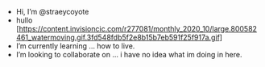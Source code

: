 - Hi, I’m @straeycoyote
- hullo [https://content.invisioncic.com/r277081/monthly_2020_10/large.800582461_watermoving.gif.3fd548fdb5f2e8b15b7eb591f25f917a.gif] 
- I’m currently learning ... how to live.
- I’m looking to collaborate on ... i have no idea what im doing in here.

<!---
straeycoyote/straeycoyote is a ✨ special ✨ repository because its `README.md` (this file) appears on your GitHub profile.
You can click the Preview link to take a look at your changes.
--->
